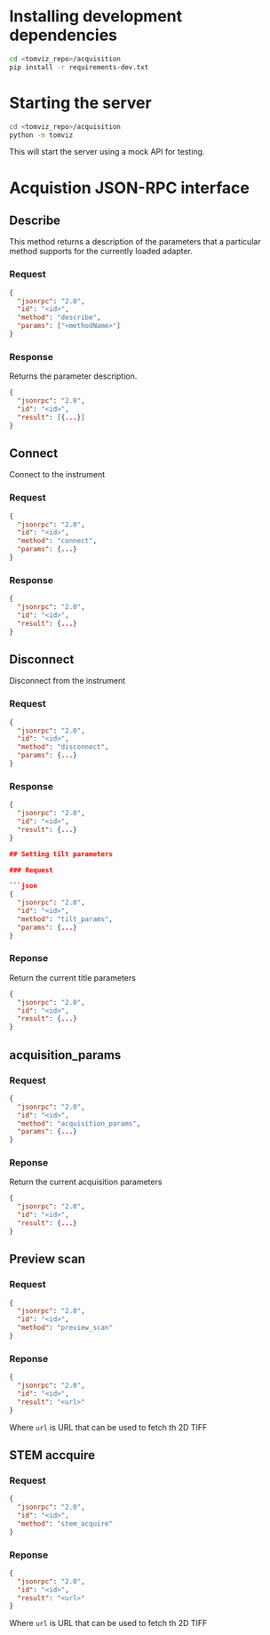 # Installing development dependencies

```bash
cd <tomviz_repo>/acquisition
pip install -r requirements-dev.txt

```

# Starting the server

```bash
cd <tomviz_repo>/acquisition
python -m tomviz

```

This will start the server using a mock API for testing.


# Acquistion JSON-RPC interface

## Describe

This method returns a description of the parameters that a particular method
supports for the currently loaded adapter.

### Request

```json
{
  "jsonrpc": "2.0",
  "id": "<id>",
  "method": "describe",
  "params": ["<methodName>"]
}
```

### Response

Returns the parameter description.

```json
{
  "jsonrpc": "2.0",
  "id": "<id>",
  "result": [{...}]
}

```

## Connect

Connect to the instrument

### Request

```json
{
  "jsonrpc": "2.0",
  "id": "<id>",
  "method": "connect",
  "params": {...}
}
```

### Response


```json
{
  "jsonrpc": "2.0",
  "id": "<id>",
  "result": {...}
}

```

## Disconnect

Disconnect from the instrument

### Request

```json
{
  "jsonrpc": "2.0",
  "id": "<id>",
  "method": "disconnect",
  "params": {...}
}
```

### Response


```json
{
  "jsonrpc": "2.0",
  "id": "<id>",
  "result": {...}
}

## Setting tilt parameters

### Request

```json
{
  "jsonrpc": "2.0",
  "id": "<id>",
  "method": "tilt_params",
  "params": {...}
}

```
### Reponse

Return the current title parameters

```json
{
  "jsonrpc": "2.0",
  "id": "<id>",
  "result": {...}
}

```

## acquisition_params

### Request

```json
{
  "jsonrpc": "2.0",
  "id": "<id>",
  "method": "acquisition_params",
  "params": {...}
}

```
### Reponse

Return the current acquisition parameters

```json
{
  "jsonrpc": "2.0",
  "id": "<id>",
  "result": {...}
}

```

## Preview scan

### Request

```json
{
  "jsonrpc": "2.0",
  "id": "<id>",
  "method": "preview_scan"
}

```
### Reponse

```json
{
  "jsonrpc": "2.0",
  "id": "<id>",
  "result": "<url>"
}

```
Where ```url``` is URL that can be used to fetch th 2D TIFF


## STEM accquire

### Request

```json
{
  "jsonrpc": "2.0",
  "id": "<id>",
  "method": "stem_acquire"
}

```
### Reponse

```json
{
  "jsonrpc": "2.0",
  "id": "<id>",
  "result": "<url>"
}

```
Where ```url``` is URL that can be used to fetch th 2D TIFF
